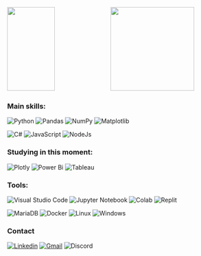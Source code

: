 <div align="left" width="100%">
  <img width="47%" height="195px" src="https://github-readme-stats.vercel.app/api?username=alexsandro49&show_icons=true&hide_border=true&theme=tokyonight" /> 
  <img height="195px" src="https://github-readme-stats.vercel.app/api/top-langs/?username=alexsandro49&layout=compact&hide_border=true&theme=tokyonight" />
</div>

### Main skills:
![Python](https://img.shields.io/badge/Python-14354C?style=for-the-badge&logo=python&logoColor=white)
![Pandas](https://img.shields.io/badge/pandas-%23150458.svg?style=for-the-badge&logo=pandas&logoColor=white)
![NumPy](https://img.shields.io/badge/numpy-%23013243.svg?style=for-the-badge&logo=numpy&logoColor=white)
![Matplotlib](https://img.shields.io/badge/Matplotlib-%23ffffff.svg?style=for-the-badge&logo=Matplotlib&logoColor=black)

![C#](https://img.shields.io/badge/c%23-%23239120.svg?style=for-the-badge&logo=c-sharp&logoColor=white)
![JavaScript](https://img.shields.io/badge/JavaScript-323330?style=for-the-badge&logo=javascript&logoColor=F7DF1E)
![NodeJs](https://img.shields.io/badge/Node.js-43853D?style=for-the-badge&logo=node.js&logoColor=white)

### Studying in this moment:
![Plotly](https://img.shields.io/badge/Plotly-%233F4F75.svg?style=for-the-badge&logo=plotly&logoColor=white)
![Power Bi](https://img.shields.io/badge/power_bi-F2C811?style=for-the-badge&logo=powerbi&logoColor=black)
![Tableau](https://img.shields.io/badge/Tableau-E97627?style=for-the-badge&logo=Tableau&logoColor=white)

### Tools:
![Visual Studio Code](https://img.shields.io/badge/Visual_Studio_Code-0078D4?style=for-the-badge&logo=visual%20studio%20code&logoColor=white)
![Jupyter Notebook](https://img.shields.io/badge/jupyter-%23FA0F00.svg?style=for-the-badge&logo=jupyter&logoColor=white)
![Colab](https://img.shields.io/badge/Colab-F9AB00?style=for-the-badge&logo=googlecolab&color=525252)
![Replit](https://img.shields.io/badge/Replit-DD1200?style=for-the-badge&logo=Replit&logoColor=white)

![MariaDB](https://img.shields.io/badge/MariaDB-003545?style=for-the-badge&logo=mariadb&logoColor=white)
![Docker](https://img.shields.io/badge/docker-%230db7ed.svg?style=for-the-badge&logo=docker&logoColor=white)
![Linux](https://img.shields.io/badge/Linux-FCC624?style=for-the-badge&logo=linux&logoColor=black)
![Windows](https://img.shields.io/badge/Windows-0078D6?style=for-the-badge&logo=windows&logoColor=white)

### Contact
[![Linkedin](https://img.shields.io/badge/-Alex%20Sandro-0077B5?style=for-the-badge&labelColor=0077B5&logo=Linkedin&logoColor=white&link=https://www.linkedin.com/in/alexsandro49/)](https://www.linkedin.com/in/alexsandro49/) 
[![Gmail](https://img.shields.io/badge/-alexsandro49.dev@gmail.com-D14836?style=for-the-badge&logo=Gmail&logoColor=white&link=mailto:alexsandro49.dev@gmail.com)](mailto:alexsandro49.dev@gmail.com)
![Discord](https://img.shields.io/badge/-alexsandro49-5865F2?style=for-the-badge&labelColor=5865F2&logo=Discord&logoColor=white)
